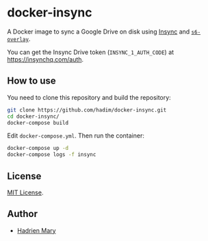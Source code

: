 # docker-insync

A Docker image to sync a Google Drive on disk using [Insync](https://www.insynchq.com/) and [`s6-overlay`](https://github.com/just-containers/s6-overlay).

You can get the Insync Drive token (`INSYNC_1_AUTH_CODE`) at https://insynchq.com/auth.

## How to use

You need to clone this repository and build the repository:

```bash
git clone https://github.com/hadim/docker-insync.git
cd docker-insync/
docker-compose build
```

Edit `docker-compose.yml`. Then run the container:

```bash
docker-compose up -d
docker-compose logs -f insync
```

## License

[MIT License](./LICENSE).

## Author

- [Hadrien Mary](https://github.com/hadim)
